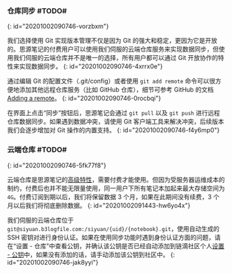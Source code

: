 ### 仓库同步 #TODO#
{: id="20201002090746-vorzbxm"}

我们选择使用 Git 实现版本管理不仅是因为 Git 的强大和稳定，更因为它是开放的。思源笔记的付费用户可以使用我们伺服的云端仓库服务来实现数据同步，但使用我们伺服的云端仓库并不是唯一的选择，所有用户都可以通过 Git 开放协作的特性来实现数据同步。
{: id="20201002090746-4xrrx0e"}

通过编辑 Git 的配置文件（.git/config）或者使用 `git add remote` 命令可以很方便地添加其他远程仓库服务（比如 GitHub 仓库），细节可参考 GitHub 的文档 [Adding a remote](https://docs.github.com/en/free-pro-team@latest/github/using-git/adding-a-remote)。
{: id="20201002090746-0rocbqi"}

在界面上点击“同步”按钮后，思源笔记会通过 `git pull` 以及 `git push` 进行远程仓库数据同步。如果遇到数据冲突，请使用 Git 客户端工具来解决冲突，后续版本我们会逐步增加对 Git 操作的内置支持。
{: id="20201002090746-f4y6mp0"}

### 云端仓库 #TODO#
{: id="20201002090746-5fk77f8"}

云端仓库是思源笔记的[高级特性](https://github.com/siyuan-note/siyuan/projects/1)，需要付费才能使用。但因为受服务器运维成本的制约，付费后也并不能无限量使用，同一用户下所有笔记本加起来最大存储空间为 `4G`。付费订阅到期以后，我们将保留数据 3 个月，如果在此期间没有续费，3 个月以后我们将彻底删除数据。
{: id="20201002091443-hw6yo4x"}

我们伺服的云端仓库位于 `git@siyuan.b3logfile.com:/siyuan/{uid}/{notebook}.git`，使用自动生成的 SSH 密钥对进行身份认证。如果在使用同步功能时遇到身份认证方面的问题，请在“设置 - 仓库”中查看公钥，并确认该公钥是否已经自动添加到链滴社区个人[设置 - 公钥](https://ld246.com/settings/key)中，如果没有添加的话，请手动添加该公钥到社区中。
{: id="20201002090746-jak8yyi"}
